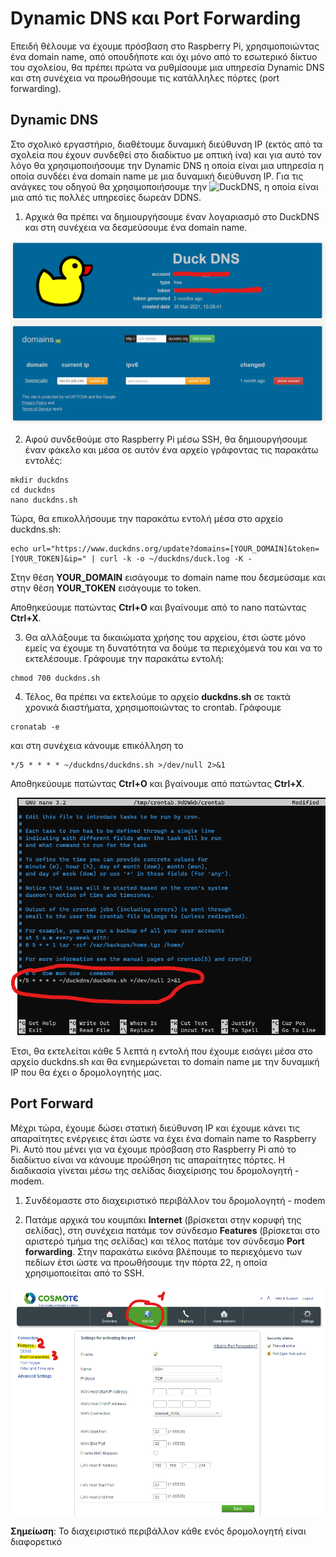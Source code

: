 # Dynamic DNS και Port Forwarding

Επειδή θέλουμε να έχουμε πρόσβαση στο Raspberry Pi, χρησιμοποιώντας ένα domain name, από οπουδήποτε και όχι μόνο από το εσωτερικό δίκτυο του σχολείου, θα πρέπει πρώτα να ρυθμίσουμε μια υπηρεσία Dynamic DNS και στη συνέχεια να προωθήσουμε τις κατάλληλες πόρτες (port forwarding).

## Dynamic DNS

Στο σχολικό εργαστήριο, διαθέτουμε δυναμική διεύθυνση ΙΡ (εκτός από τα σχολεία που έχουν συνδεθεί στο διαδίκτυο με οπτική ίνα) και για αυτό τον λόγο θα χρησιμοποιήσουμε την Dynamic DNS η οποία είναι μια υπηρεσία η οποία συνδέει ένα domain name με μια δυναμική διεύθυνση ΙΡ. Για τις ανάγκες του οδηγού θα χρησιμοποιήσουμε την ![DuckDNS](https://www.duckdns.org/), η οποία είναι μια από τις πολλές υπηρεσίες δωρεάν DDNS.

1. Αρχικά θα πρέπει να δημιουργήσουμε έναν λογαριασμό στο DuckDNS και στη συνέχεια να δεσμεύσουμε ένα domain name.

<p align="center">
    <img src="images/duckdns.png" alt="DuckDNS" />
</p>

2. Αφού συνδεθούμε στο Raspberry Pi μέσω SSH, θα δημιουργήσουμε έναν φάκελο και μέσα σε αυτόν ένα αρχείο γράφοντας τις παρακάτω εντολές:

```console
mkdir duckdns
cd duckdns
nano duckdns.sh
```

Τώρα, θα επικολλήσουμε την παρακάτω εντολή μέσα στο αρχείο duckdns.sh:

```console
echo url="https://www.duckdns.org/update?domains=[YOUR_DOMAIN]&token=[YOUR_TOKEN]&ip=" | curl -k -o ~/duckdns/duck.log -K -
```

Στην θέση **YOUR_DOMAIN** εισάγουμε το domain name που δεσμεύσαμε και στην θέση **YOUR_TOKEN** εισάγουμε το token.

Αποθηκεύουμε πατώντας **Ctrl+O** και βγαίνουμε από το nano πατώντας **Ctrl+X**.

3. Θα αλλάξουμε τα δικαιώματα χρήσης του αρχείου, έτσι ώστε μόνο εμείς να έχουμε τη δυνατότητα να δούμε τα περιεχόμενά του και να το εκτελέσουμε. Γράφουμε την παρακάτω εντολή:

```console
chmod 700 duckdns.sh
```

4. Τέλος, θα πρέπει να εκτελούμε το αρχείο **duckdns.sh** σε τακτά χρονικά διαστήματα, χρησιμοποιώντας το crontab. Γράφουμε

```console
cronatab -e
```

και στη συνέχεια κάνουμε επικόλληση το

```console
*/5 * * * * ~/duckdns/duckdns.sh >/dev/null 2>&1
```

Αποθηκεύουμε πατώντας **Ctrl+O** και βγαίνουμε από πατώντας **Ctrl+X**.

<p align="center">
    <img src="images/crontab.png" alt="Crontab" />
</p>

Έτσι, θα εκτελείται κάθε 5 λεπτά η εντολή που έχουμε εισάγει μέσα στο αρχείο duckdns.sh και θα ενημερώνεται το domain name με την δυναμική IP που θα έχει ο δρομολογητής μας.

## Port Forward

Μέχρι τώρα, έχουμε δώσει στατική διεύθυνση ΙΡ και έχουμε κάνει τις απαραίτητες ενέργειες έτσι ώστε να έχει ένα domain name το Raspberry Pi. Αυτό που μένει για να έχουμε πρόσβαση στο Raspberry Pi από το διαδίκτυο είναι να κάνουμε προώθηση τις απαραίτητες πόρτες. Η διαδικασία γίνεται μέσω της σελίδας διαχείρισης του δρομολογητή - modem.

1. Συνδέομαστε στο διαχειριστικό περιβάλλον του δρομολογητή - modem

2. Πατάμε αρχικά του κουμπάκι **Internet** (βρίσκεται στην κορυφή της σελίδας), στη συνέχεια πατάμε τον σύνδεσμο **Features** (βρίσκεται στο αριστερό τμήμα της σελίδας) και τέλος πατάμε τον σύνδεσμο **Port forwarding**. Στην παρακάτω εικόνα βλέπουμε το περιεχόμενο των πεδίων έτσι ώστε να προωθήσουμε την πόρτα 22, η οποία χρησιμοποιείται από το SSH.

<p align="center">
    <img src="images/port1.png" alt="Port Forwarding" />
</p>

**Σημείωση**: Το διαχειριστικό περιβάλλον κάθε ενός δρομολογητή είναι διαφορετικό